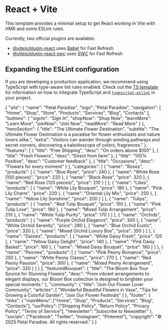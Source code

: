 # React + Vite

This template provides a minimal setup to get React working in Vite with HMR and some ESLint rules.

Currently, two official plugins are available:

- [@vitejs/plugin-react](https://github.com/vitejs/vite-plugin-react/blob/main/packages/plugin-react) uses [Babel](https://babeljs.io/) for Fast Refresh
- [@vitejs/plugin-react-swc](https://github.com/vitejs/vite-plugin-react/blob/main/packages/plugin-react-swc) uses [SWC](https://swc.rs/) for Fast Refresh

## Expanding the ESLint configuration

If you are developing a production application, we recommend using TypeScript with type-aware lint rules enabled. Check out the [TS template](https://github.com/vitejs/vite/tree/main/packages/create-vite/template-react-ts) for information on how to integrate TypeScript and [`typescript-eslint`](https://typescript-eslint.io) in your project.

{
  "site": {
    "name": "Petal Paradise",
    "logo": "Petal Paradise",
    "navigation": [
      "Home",
      "Shop",
      "Store",
      "Products",
      "Services",
      "Blog",
      "Contacts"
    ],
    "buttons": {
      "signIn": "Sign In",
      "shopNow": "Shop Now",
      "learnMore": "Learn More",
      "joinNow": "Join Now",
      "readMore": "Read More"
    }
  },
  "heroSection": {
    "title": "The Ultimate Flower Destination",
    "subtitle": "The Ultimate Flower Destination is a paradise for flower enthusiasts and nature lovers alike.",
    "extra": "Visitors can wander through winding pathways and secret corners, discovering a kaleidoscope of colors, fragrances."
  },
  "features": [
    { "title": "Free Shipping", "desc": "On orders above $100" },
    { "title": "Fresh Flowers", "desc": "Direct from farm" },
    { "title": "100% Positive", "desc": "Customer feedback" },
    { "title": "Occasions", "desc": "Flowers for every moment" }
  ],
  "categories": [
    {
      "name": "Roses",
      "products": [
        { "name": "Blue Rose", "price": 240 },
        { "name": "White Rose (100 pieces)", "price": 220 },
        { "name": "Black Rose", "price": 320 },
        { "name": "Red Rose (120 pieces)", "price": 210 }
      ]
    },
    {
      "name": "Lilies",
      "products": [
        { "name": "White Lily Bouquet", "price": 180 },
        { "name": "Pink Lily Charm", "price": 220 },
        { "name": "Oriental Lily Mix", "price": 250 },
        { "name": "Yellow Lily Sunshine", "price": 200 }
      ]
    },
    {
      "name": "Tulips",
      "products": [
        { "name": "Red Tulip Bouquet", "price": 150 },
        { "name": "Pink Tulip Love", "price": 180 },
        { "name": "Mixed Tulip Arrangement", "price": 210 },
        { "name": "White Tulip Purity", "price": 170 }
      ]
    },
    {
      "name": "Orchids",
      "products": [
        { "name": "Purple Orchid Elegance", "price": 300 },
        { "name": "White Orchid Serenity", "price": 280 },
        { "name": "Blue Orchid Exotic", "price": 320 },
        { "name": "Mixed Orchid Luxury Box", "price": 350 }
      ]
    },
    {
      "name": "Daisies",
      "products": [
        { "name": "White Daisy Fresh", "price": 120 },
        { "name": "Yellow Daisy Delight", "price": 140 },
        { "name": "Pink Daisy Basket", "price": 160 },
        { "name": "Mixed Daisy Bouquet", "price": 180 }
      ]
    },
    {
      "name": "Peonies",
      "products": [
        { "name": "Pink Peony Romance", "price": 250 },
        { "name": "White Peony Classic", "price": 270 },
        { "name": "Red Peony Passion", "price": 300 },
        { "name": "Mixed Peony Arrangement", "price": 320 }
      ]
    }
  ],
  "featuredBouquet": {
    "title": "The Bloom Box Your Source for Stunning Flowers",
    "desc": "From vibrant arrangements to elegant displays, our Bloom Box collection is designed to brighten your special moments."
  },
  "community": {
    "title": "Join Our Flower Lover Community",
    "articles": [
      "Wonderful Beautiful Flowers in Vase",
      "Tips for Growing a Colorful Garden",
      "Join Our Flower Festivals"
    ]
  },
  "footer": {
    "links": {
      "mainMenu": ["Home", "Shop", "Products", "Services", "Blog", "Contacts"],
      "ourPolicy": ["Shipping Policy", "Return Policy", "Privacy Policy", "Terms of Service"],
      "newsletter": "Subscribe to Newsletter"
    },
    "socials": ["Facebook", "Twitter", "Instagram", "Pinterest"],
    "copyright": "© 2025 Petal Paradise. All rights reserved."
  }
}
